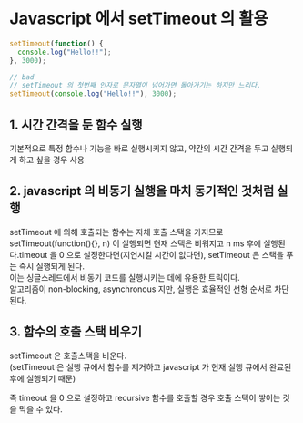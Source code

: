 # Javascript 에서 setTimeout 의 활용

```javascript
setTimeout(function() {
  console.log("Hello!!");
}, 3000);
```
```javascript
// bad
// setTimeout 의 첫번째 인자로 문자열이 넘어가면 돌아가기는 하지만 느리다. 
setTimeout(console.log("Hello!!"), 3000);
```
## 1. 시간 간격을 둔 함수 실행

기본적으로 특정 함수나 기능을 바로 실행시키지 않고, 약간의 시간 간격을 두고 실행되게 하고 싶을 경우 사용



## 2. javascript 의 비동기 실행을 마치 동기적인 것처럼 실행

setTimeout 에 의해 호출되는 함수는 자체 호출 스택을 가지므로 
setTimeout(function(){}, n) 이 실행되면 현재 스택은 비워지고 n ms 후에 실행된다.timeout 을 0 으로 설정한다면(지연시킬 시간이 없다면), 
setTimeout 은 스택을 푸는 즉시 실행되게 된다.</br>
이는 싱글스레드에서 비동기 코드를 실행시키는 데에 유용한 트릭이다.</br>
알고리즘이 non-blocking, asynchronous 지만, 실행은 효율적인 선형 순서로 차단된다.  



## 3. 함수의 호출 스택 비우기

setTimeout 은 호출스택을 비운다.</br>
(setTimeout 은 실행 큐에서 함수를 제거하고 javascript 가 현재 실행 큐에서 완료된 후에 실행되기 때문)

즉 timeout 을 0 으로 설정하고 recursive 함수를 호출할 경우 호출 스택이 쌓이는 것을 막을 수 있다. 

